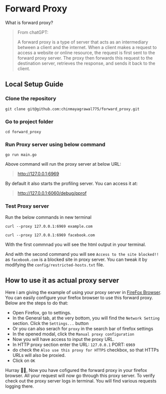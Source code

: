 # Forward Proxy

What is forward proxy?
>
> From chatGPT:
>
> A forward proxy is a type of server that acts as an intermediary between a client and the internet. When a client makes a request to access a website or online resource, the request is first sent to the forward proxy server. The proxy then forwards this request to the destination server, retrieves the response, and sends it back to the client.


## Local Setup Guide

### Clone the repository
```
git clone git@github.com:chinmayagrawal775/forward_proxy.git
```

### Go to project folder
```
cd forward_proxy
```

### Run Proxy server using below command
```
go run main.go
```

Above command will run the proxy server at below URL:
> http://127.0.0.1:6969

By default it also starts the profiling server. You can access it at:
> http://127.0.0.1:6060/debug/pprof

### Test Proxy server
Run the below commands in new terminal
```
curl --proxy 127.0.0.1:6969 example.com

curl --proxy 127.0.0.1:6969 facebook.com
```
With the first commnad you will see the html output in your terminal.

And with the second command you will see `Access to the site blocked!!` as `facebook.com` is a blocked site in proxy server. You can tweak it by modifying the `config/restricted-hosts.txt` file.

## How to use it as actual proxy server
Here i am giving the example of using your proxy server in [FireFox Browser](https://www.mozilla.org/en-US/firefox/). You can easily configure your firefox browser to use this forward proxy. Below are the steps to do that:

- Open Firefox, go to settings.
- In the General tab, at the very bottom, you will find the `Network Setting` section. Click the `Settings...` button
- Or you can also serach for `proxy` in the search bar of firefox settings
- In the opened modal, click the `Manual proxy configuration`
- Now you will have access to input the proxy URL.
- In HTTP proxy section enter the URL: `127.0.0.1` PORT: `6969`
- do check the `Also use this proxy for HTTPS` checkbox, so that HTTPs URLs will also be proxied.
- Click on `OK`

Hurray 🎉🎉, Now you have cofigured the forward proxy in your firefox browser. All your request will now go through this proxy server. To verify check out the proxy server logs in terminal. You will find various requests logging there.